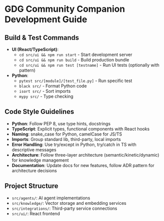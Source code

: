 # GDG Community Companion Development Guide

## Build & Test Commands
- **UI (React/TypeScript)**:
  - `cd src/ui && npm run start` - Start development server
  - `cd src/ui && npm run build` - Build production bundle
  - `cd src/ui && npm run test [testname]` - Run UI tests (optionally with pattern)
- **Python**:
  - `pytest src/[module]/[test_file.py]` - Run specific test
  - `black src/` - Format Python code
  - `isort src/` - Sort imports
  - `mypy src/` - Type checking

## Code Style Guidelines
- **Python**: Follow PEP 8, use type hints, docstrings
- **TypeScript**: Explicit types, functional components with React hooks
- **Naming**: snake_case for Python, camelCase for JS/TS
- **Imports**: Group standard lib, third-party, local imports
- **Error Handling**: Use try/except in Python, try/catch in TS with descriptive messages
- **Architecture**: Follow three-layer architecture (semantic/kinetic/dynamic) for knowledge management
- **Documentation**: Update docs for new features, follow ADR pattern for architecture decisions

## Project Structure
- `src/agents/`: AI agent implementations
- `src/knowledge/`: Vector storage and embedding services
- `src/integrations/`: Third-party service connections
- `src/ui/`: React frontend